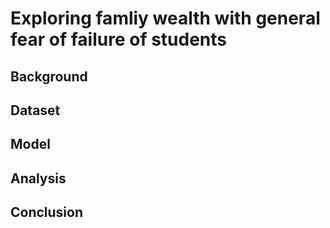 # Exploring famliy wealth with general fear of failure of students
## Background
## Dataset
## Model
## Analysis
## Conclusion

